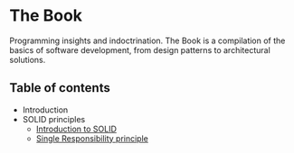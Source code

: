 # The Book
Programming insights and indoctrination. The Book is a compilation of the basics of software development, from design patterns to architectural solutions.

## Table of contents
- Introduction
- SOLID principles
  - [Introduction to SOLID](./SOLID_principles/introduction.md)
  - [Single Responsibility principle](./SOLID_principles/single_responsibility_principle.md)
